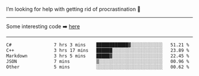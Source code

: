 I’m looking for help with getting rid of procrastination 🤔

-----

Some interesting code :arrow_right: [here](https://github.com/zhen8838/playground)

-----

<!--START_SECTION:waka-->

```txt
C#                7 hrs 3 mins    ████████████▓░░░░░░░░░░░░   51.21 %
C++               3 hrs 17 mins   ██████░░░░░░░░░░░░░░░░░░░   23.89 %
Markdown          3 hrs 5 mins    █████▓░░░░░░░░░░░░░░░░░░░   22.45 %
JSON              7 mins          ▒░░░░░░░░░░░░░░░░░░░░░░░░   00.96 %
Other             5 mins          ░░░░░░░░░░░░░░░░░░░░░░░░░   00.62 %
```

<!--END_SECTION:waka-->

<!--
**zhen8838/zhen8838** is a ✨ _special_ ✨ repository because its `README.md` (this file) appears on your GitHub profile.

Here are some ideas to get you started:

- 🔭 I’m currently working on ...
- 🌱 I’m currently learning ...
- 👯 I’m looking to collaborate on ...
 ...
- 💬 Ask me about ...
- 📫 How to reach me: ...
- 😄 Pronouns: ...
- ⚡ Fun fact: ...
-->

